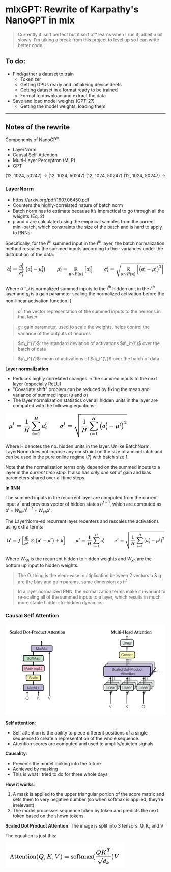# mlxGPT: Rewrite of Karpathy's NanoGPT in mlx
> Currently it isn't perfect but it sort of? learns when I run it; albeit a bit slowly. I'm taking a break from this project to level up so I can write better code. 

## To do:
* Find/gather a dataset to train
    * Tokenizer
    * Getting GPUs ready and initializing device deets
    * Getting dataset in a format ready to be trained
    * Format to download and extract the data
* Save and load model weights (GPT-2?)
    * Getting the model weights; loading them

---
## Notes of the rewrite
Components of NanoGPT:
* LayerNorm
* Causal Self-Attention
* Multi-Layer Perceptron (MLP)
* GPT

(12, 1024, 50247) -> (12, 1024, 50247) (12, 1024, 50247) (12, 1024, 50247) -> 

### LayerNorm
* https://arxiv.org/pdf/1607.06450.pdf
* Counters the highly-correlated nature of batch norm
* Batch norm has to estimate because it’s impractical to go through all the weights (Eq. 2)
* µ and σ are calculated using the empirical samples from the current mini-batch, which constraints the size of the batch and is hard to apply to RNNs. 

Specifically, for the $i^{th}$ summed input in the $l^{th}$ layer, the batch normalization method rescales the summed inputs according to their variances under the distribution of the data:

![batchnorm](/images/batchnorm.png)

Where $a^{-l}\_i$ is normalized summed inputs to the $i^{th}$ hidden unit in the $l^{th}$ layer and $g_i$ is a gain parameter scaling the normalized activation before the non-linear activation function.
}
> $a^l$: the vector representation of the summed inputs to the neurons in that layer

> $g_i$: gain parameter, used to scale the weights, helps control the variance of the outputs of neurons

> $σ\_i^{\'}$: the standard deviation of activations $a\_i^{\'}$ over the batch of data

> $µ\_i^{\'}$: mean of activations of $a\_i^{\'}$ over the batch of data


**Layer normalization**
* Reduces highly correlated changes in the summed inputs to the next layer (especially ReLU)
* "Covariate shift" problem can be reduced by fixing the mean and variance of summed input (µ and σ) 
* The layer normalization statistics over all hidden units in the layer are computed with the following equations:

![layernorm](/images/layernorm.png)

Where H denotes the no. hidden units in the layer. Unlike BatchNorm, LayerNorm does not impose any constraint on the size of a mini-batch and can be used in the pure online regime (?) with batch size 1.

Note that the normalization terms only depend on the summed inputs to a layer in the *current time step*. It also has *only one set* of gain and bias parameters shared over all time steps.

**In RNN**

The summed inputs in the recurrent layer are computed from the current input $x^t$ and previous vector of hidden states $h^{t-1}$, which are computed as $a^t$ = $W_{hh} h^{t-1} + W_{xh} x^t$. 

The LayerNorm-ed recurrent layer recenters and rescales the activations using extra terms:
![extraterms](/images/extraterms.png)

Where $W_{hh}$ is the recurrent hidden to hidden weights and $W_{xh}$ are the bottom up input to hidden weights.
> The O. thing is the elem-wise multiplication between 2 vectors
> b & g are the bias and gain params, same dimension as $h^t$

> In a layer normalized RNN, the normalization terms make it invariant to re-scaling all of the summed inputs to a layer, which results in much more stable hidden-to-hidden dynamics.

### Causal Self Attention
![attention](/images/attention.png)

**Self attention**:
* Self attention is the ability to piece different positions of a single sequence to create a representation of the whole sequence.
* Attention scores are computed and used to amplify/quieten signals 

**Causality**:
* Prevents the model looking into the future
* Achieved by masking
* This is what I tried to do for three whole days

**How it works**:
1. A mask is applied to the upper triangular portion of the score matrix and sets them to very negative number (so when softmax is applied, they're irrelevant)
2. The model processes sequence token by token and predicts the next token based on the shown tokens.

**Scaled Dot Product Attention**:
The image is split into 3 tensors: Q, K, and V

The equation is just this:

![sdpa](/images/sdpa.png)


